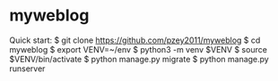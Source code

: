 # myweblog
Quick start:  $ git clone https://github.com/pzey2011/myweblog $ cd myweblog $ export VENV=~/env $ python3 -m venv $VENV $ source $VENV/bin/activate $ python manage.py migrate $ python manage.py runserver
